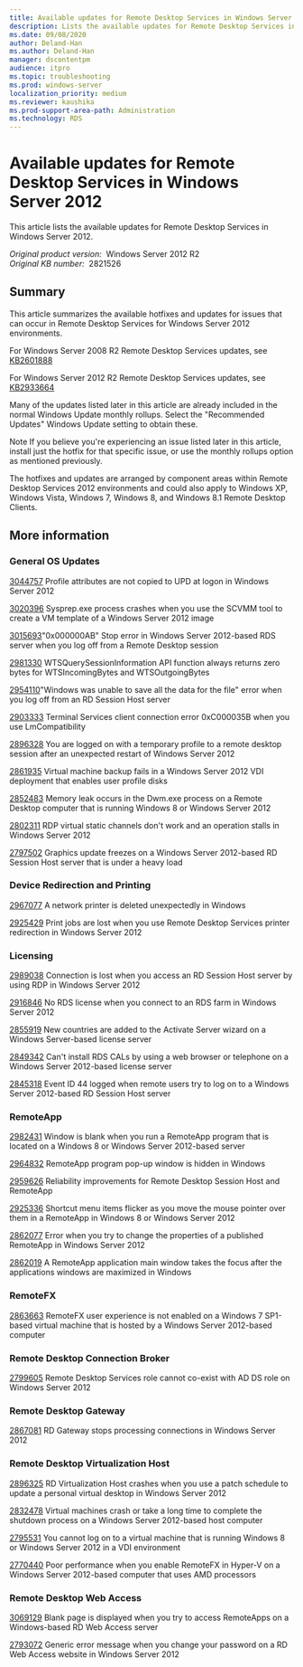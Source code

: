 ```yaml
---
title: Available updates for Remote Desktop Services in Windows Server 2012
description: Lists the available updates for Remote Desktop Services in Windows Server 2012.
ms.date: 09/08/2020
author: Deland-Han
ms.author: Deland-Han
manager: dscontentpm
audience: itpro
ms.topic: troubleshooting
ms.prod: windows-server
localization_priority: medium
ms.reviewer: kaushika
ms.prod-support-area-path: Administration
ms.technology: RDS
---
```

# Available updates for Remote Desktop Services in Windows Server 2012

This article lists the available updates for Remote Desktop Services in Windows Server 2012.

_Original product version:_ &nbsp;Windows Server 2012 R2  
_Original KB number:_ &nbsp;2821526

## Summary

This article summarizes the available hotfixes and updates for issues that can occur in Remote Desktop Services for Windows Server 2012 environments. 

For Windows Server 2008 R2 Remote Desktop Services updates, see [KB2601888](https://support.microsoft.com/help/2601888)

For Windows Server 2012 R2 Remote Desktop Services updates, see [KB2933664](https://support.microsoft.com/help/2933664) 

Many of the updates listed later in this article are already included in the normal Windows Update monthly rollups. Select the "Recommended Updates" Windows Update setting to obtain these. 

Note If you believe you're experiencing an issue listed later in this article, install just the hotfix for that specific issue, or use the monthly rollups option as mentioned previously.

The hotfixes and updates are arranged by component areas within Remote Desktop Services 2012 environments and could also apply to Windows XP, Windows Vista, Windows 7, Windows 8, and Windows 8.1 Remote Desktop Clients.

## More information

### General OS Updates

[3044757](https://support.microsoft.com/help/3044757) Profile attributes are not copied to UPD at logon in Windows Server 2012

[3020396](https://support.microsoft.com/help/3020396) Sysprep.exe process crashes when you use the SCVMM tool to create a VM template of a Windows Server 2012 image

[3015693](https://support.microsoft.com/help/3015693)"0x000000AB" Stop error in Windows Server 2012-based RDS server when you log off from a Remote Desktop session

[2981330](https://support.microsoft.com/help/2981330) WTSQuerySessionInformation API function always returns zero bytes for WTSIncomingBytes and WTSOutgoingBytes

[2954110](https://support.microsoft.com/help/2954110)"Windows was unable to save all the data for the file" error when you log off from an RD Session Host server

[2903333](https://support.microsoft.com/help/2903333) Terminal Services client connection error 0xC000035B when you use LmCompatibility

[2896328](https://support.microsoft.com/help/2896328) You are logged on with a temporary profile to a remote desktop session after an unexpected restart of Windows Server 2012

[2861935](https://support.microsoft.com/help/2861935) Virtual machine backup fails in a Windows Server 2012 VDI deployment that enables user profile disks

[2852483](https://support.microsoft.com/help/2852483)  Memory leak occurs in the Dwm.exe process on a Remote Desktop computer that is running Windows 8 or Windows Server 2012

[2802311](https://support.microsoft.com/help/2802311) RDP virtual static channels don't work and an operation stalls in Windows Server 2012

[2797502](https://support.microsoft.com/help/2797502) Graphics update freezes on a Windows Server 2012-based RD Session Host server that is under a heavy load

### Device Redirection and Printing

[2967077](https://support.microsoft.com/help/2967077) A network printer is deleted unexpectedly in Windows

[2925429](https://support.microsoft.com/help/2925429) Print jobs are lost when you use Remote Desktop Services printer redirection in Windows Server 2012

### Licensing

[2989038](https://support.microsoft.com/help/2989038) Connection is lost when you access an RD Session Host server by using RDP in Windows Server 2012

[2916846](https://support.microsoft.com/help/2916846) No RDS license when you connect to an RDS farm in Windows Server 2012

[2855919](https://support.microsoft.com/help/2855919) New countries are added to the Activate Server wizard on a Windows Server-based license server

[2849342](https://support.microsoft.com/help/2849342)  Can't install RDS CALs by using a web browser or telephone on a Windows Server 2012-based license server

[2845318](https://support.microsoft.com/help/2845318) Event ID 44 logged when remote users try to log on to a Windows Server 2012-based RD Session Host server

### RemoteApp

[2982431](https://support.microsoft.com/help/2982431) Window is blank when you run a RemoteApp program that is located on a Windows 8 or Windows Server 2012-based server

[2964832](https://support.microsoft.com/help/2964832) RemoteApp program pop-up window is hidden in Windows

[2959626](https://support.microsoft.com/help/2959626) Reliability improvements for Remote Desktop Session Host and RemoteApp

[2925336](https://support.microsoft.com/help/2925336) Shortcut menu items flicker as you move the mouse pointer over them in a RemoteApp in Windows 8 or Windows Server 2012

[2862077](https://support.microsoft.com/help/2862077) Error when you try to change the properties of a published RemoteApp in Windows Server 2012

[2862019](https://support.microsoft.com/help/2862019) A RemoteApp application main window takes the focus after the applications windows are maximized in Windows

### RemoteFX

[2863663](https://support.microsoft.com/help/2863663) RemoteFX user experience is not enabled on a Windows 7 SP1-based virtual machine that is hosted by a Windows Server 2012-based computer

### Remote Desktop Connection Broker

[2799605](https://support.microsoft.com/help/2799605) Remote Desktop Services role cannot co-exist with AD DS role on Windows Server 2012

### Remote Desktop Gateway

[2867081](https://support.microsoft.com/help/2867081) RD Gateway stops processing connections in Windows Server 2012

### Remote Desktop Virtualization Host

[2896325](https://support.microsoft.com/help/2896325) RD Virtualization Host crashes when you use a patch schedule to update a personal virtual desktop in Windows Server 2012

[2832478](https://support.microsoft.com/help/2832478) Virtual machines crash or take a long time to complete the shutdown process on a Windows Server 2012-based host computer

[2795531](https://support.microsoft.com/help/2795531)  You cannot log on to a virtual machine that is running Windows 8 or Windows Server 2012 in a VDI environment

[2770440](https://support.microsoft.com/help/2770440)  Poor performance when you enable RemoteFX in Hyper-V on a Windows Server 2012-based computer that uses AMD processors

### Remote Desktop Web Access

[3069129](https://support.microsoft.com/help/3069129) Blank page is displayed when you try to access RemoteApps on a Windows-based RD Web Access server

[2793072](https://support.microsoft.com/help/2793072)  Generic error message when you change your password on a RD Web Access website in Windows Server 2012
